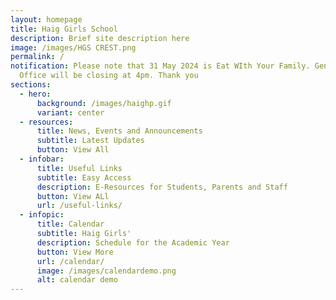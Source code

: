```yaml
---
layout: homepage
title: Haig Girls School
description: Brief site description here
image: /images/HGS CREST.png
permalink: /
notification: Please note that 31 May 2024 is Eat WIth Your Family. General
  Office will be closing at 4pm. Thank you
sections:
  - hero:
      background: /images/haighp.gif
      variant: center
  - resources:
      title: News, Events and Announcements
      subtitle: Latest Updates
      button: View All
  - infobar:
      title: Useful Links
      subtitle: Easy Access
      description: E-Resources for Students, Parents and Staff
      button: View ALl
      url: /useful-links/
  - infopic:
      title: Calendar
      subtitle: Haig Girls'
      description: Schedule for the Academic Year
      button: View More
      url: /calendar/
      image: /images/calendardemo.png
      alt: calendar demo
---
```

